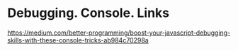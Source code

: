 # Debugging. Console. Links
https://medium.com/better-programming/boost-your-javascript-debugging-skills-with-these-console-tricks-ab984c70298a
